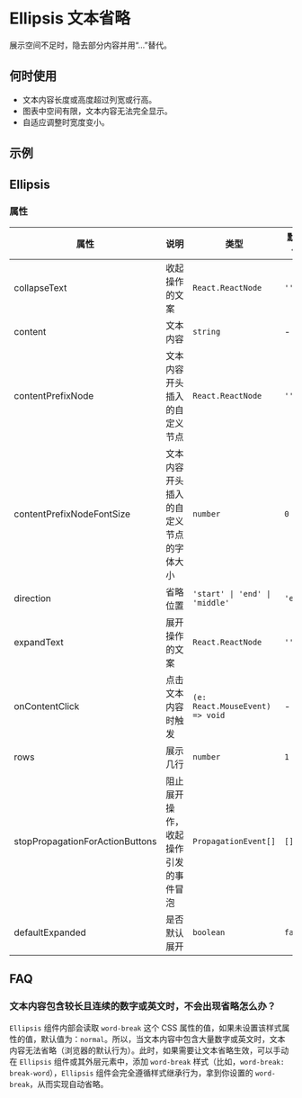 # Ellipsis 文本省略

展示空间不足时，隐去部分内容并用“...”替代。

## 何时使用

- 文本内容长度或高度超过列宽或行高。
- 图表中空间有限，文本内容无法完全显示。
- 自适应调整时宽度变小。

## 示例

<code src="./demos/demo1.tsx"></code>

## Ellipsis

### 属性

| 属性 | 说明 | 类型 | 默认值 |
| --- | --- | --- | --- |
| collapseText | 收起操作的文案 | `React.ReactNode` | `''` |
| content | 文本内容 | `string` | - |
| contentPrefixNode | 文本内容开头插入的自定义节点 | `React.ReactNode` | `''` |
| contentPrefixNodeFontSize | 文本内容开头插入的自定义节点的字体大小 | `number` | `0` |
| direction | 省略位置 | `'start' \| 'end' \| 'middle'` | `'end'` |
| expandText | 展开操作的文案 | `React.ReactNode` | `''` |
| onContentClick | 点击文本内容时触发 | `(e: React.MouseEvent) => void` | - |
| rows | 展示几行 | `number` | `1` |
| stopPropagationForActionButtons | 阻止展开操作，收起操作引发的事件冒泡 | `PropagationEvent[]` | `[]` |
| defaultExpanded | 是否默认展开 | `boolean` | `false` |

## FAQ

### 文本内容包含较长且连续的数字或英文时，不会出现省略怎么办？

`Ellipsis` 组件内部会读取 `word-break` 这个 CSS 属性的值，如果未设置该样式属性的值，默认值为：`normal`。所以，当文本内容中包含大量数字或英文时，文本内容无法省略（浏览器的默认行为）。此时，如果需要让文本省略生效，可以手动在 `Ellipsis` 组件或其外层元素中，添加 `word-break` 样式（比如，`word-break: break-word`），`Ellipsis` 组件会完全遵循样式继承行为，拿到你设置的 `word-break`，从而实现自动省略。
